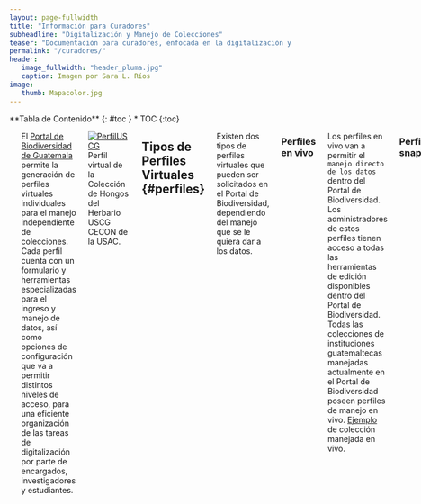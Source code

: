 ```yaml
---
layout: page-fullwidth
title: "Información para Curadores"
subheadline: "Digitalización y Manejo de Colecciones"
teaser: "Documentación para curadores, enfocada en la digitalización y manejo de datos de colecciones biológicas."
permalink: "/curadores/"
header:
   image_fullwidth: "header_pluma.jpg"
   caption: Imagen por Sara L. Ríos
image: 
   thumb: Mapacolor.jpg
---
```


<div class="row">
<div class="medium-4 medium-push-8 columns" markdown="1">
<div class="panel radius" markdown="1">
**Tabla de Contenido**
{: #toc }
*  TOC
{:toc}
</div>
</div><!-- /.medium-4.columns -->

<div class="medium-8 medium-pull-4 columns" markdown="1">

---

El [Portal de Biodiversidad de Guatemala](https://biodiversidad.gt) permite la generación de perfiles virtuales individuales para el manejo independiente de colecciones. Cada perfil cuenta con un formulario y herramientas especializadas para el ingreso y manejo de datos, así como opciones de configuración que va a permitir distintos niveles de acceso, para una eficiente organización de las tareas de digitalización por parte de encargados, investigadores y estudiantes. 

[![PerfilUSCG](https://github.com/biodiversidadgt/docs/assets/69399374/070a86f6-2d7f-4703-a0f3-80a58b76ca83)
](https://biodiversidad.gt/portal/collections/misc/collprofiles.php?collid=69)
Perfil virtual de la Colección de Hongos del Herbario USCG CECON de la USAC.

## Tipos de Perfiles Virtuales   {#perfiles}

Existen dos tipos de perfiles virtuales que pueden ser solicitados en el Portal de Biodiversidad, dependiendo del manejo que se le quiera dar a los datos.

### Perfiles en vivo

Los perfiles en vivo van a permitir el `manejo directo de los datos` dentro del Portal de Biodiversidad. Los administradores de estos perfiles tienen acceso a todas las herramientas de edición disponibles dentro del Portal de Biodiversidad. Todas las colecciones de instituciones guatemaltecas manejadas actualmente en el Portal de Biodiversidad poseen perfiles de manejo en vivo. [Ejemplo](https://biodiversidad.gt/portal/collections/misc/collprofiles.php?collid=21) de colección manejada en vivo.

### Perfiles snapshot

Los perfiles snapshot (imágenes) van a ser `copias de bases de datos existentes` en otras plataformas, y sólo van a permitir la publicación de los datos en el Portal, sin posibilidad de realizar ediciones. Los curadores que prefieren este tipo de perfiles, ya cuentan con un sistema de manejo de colecciones local. Los perfiles de instituciones extranjeras y los perfiles de observaciones de iNaturalist, cuentan con un manejo externo y únicamente se cuenta con perfiles snapshot en el Portal de Biodiversidad. [Ejemplo](https://biodiversidad.gt/portal/collections/misc/collprofiles.php?collid=56) de colección snapshot.

---

## Tipos de Permisos en los Perfiles Virtuales

Únicamente los curadores pueden solicitar la generación de un perfil de colección, y son agregados automáticamente como administradores del perfil. Sin embargo, existe la posibilidad de agregar más usuarios en los perfiles, con distintos tipo de acceso.

### Administradores del perfil

Tienen acceso a todas las funciones de ingreso y edición de datos. Los administradores, además, pueden otorgar permisos a otros usuarios, eliminar registros, y editar la información de la colección.

![PerfilUSCGadmin](https://github.com/biodiversidadgt/docs/assets/69399374/c932cb52-d917-4b1a-81d2-c84ea322d5e8)
Perfil virtual visto por un administrador, con todas las herramientas activadas.

### Editores del perfil

Tienen acceso a todas las funciones de ingreso y edición de datos. No pueden otorgar permisos a otros usuarios, ni editar la información de la colección.

![PerfilUSCGeditor](https://github.com/biodiversidadgt/docs/assets/69399374/f1956e6f-9d5e-4c63-af79-025071df11ca)
Perfil virtual visto por un editor, únicamente con el panel respectivo activado.

---

<a class="radius button small" href="{{ site.url }}{{ site.baseurl }}/solicitud-perfil/">Solicitar Perfir Virtual ›</a>

</div><!-- /.medium-8.columns -->
</div><!-- /.row -->
